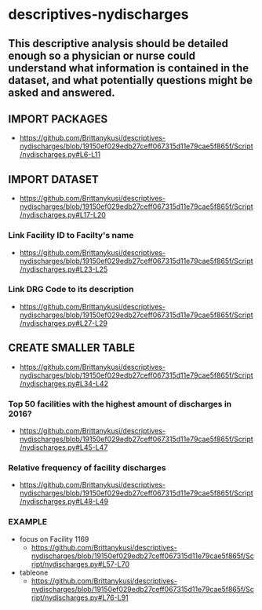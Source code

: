 # descriptives-nydischarges

## This descriptive analysis should be detailed enough so a physician or nurse could understand what information is contained in the dataset, and what potentially questions might be asked and answered.

## IMPORT PACKAGES
- https://github.com/Brittanykusi/descriptives-nydischarges/blob/19150ef029edb27ceff067315d11e79cae5f865f/Script/nydischarges.py#L6-L11
## IMPORT DATASET
- https://github.com/Brittanykusi/descriptives-nydischarges/blob/19150ef029edb27ceff067315d11e79cae5f865f/Script/nydischarges.py#L17-L20
### Link Facility ID to Facilty's name
- https://github.com/Brittanykusi/descriptives-nydischarges/blob/19150ef029edb27ceff067315d11e79cae5f865f/Script/nydischarges.py#L23-L25
### Link DRG Code to its description
- https://github.com/Brittanykusi/descriptives-nydischarges/blob/19150ef029edb27ceff067315d11e79cae5f865f/Script/nydischarges.py#L27-L29
## CREATE SMALLER TABLE
- https://github.com/Brittanykusi/descriptives-nydischarges/blob/19150ef029edb27ceff067315d11e79cae5f865f/Script/nydischarges.py#L34-L42
### Top 50 facilities with the highest amount of discharges in 2016?
- https://github.com/Brittanykusi/descriptives-nydischarges/blob/19150ef029edb27ceff067315d11e79cae5f865f/Script/nydischarges.py#L45-L47
### Relative frequency of facility discharges
- https://github.com/Brittanykusi/descriptives-nydischarges/blob/19150ef029edb27ceff067315d11e79cae5f865f/Script/nydischarges.py#L48-L49

### EXAMPLE
- focus on Facility 1169
  - https://github.com/Brittanykusi/descriptives-nydischarges/blob/19150ef029edb27ceff067315d11e79cae5f865f/Script/nydischarges.py#L57-L70
- tableone
  - https://github.com/Brittanykusi/descriptives-nydischarges/blob/19150ef029edb27ceff067315d11e79cae5f865f/Script/nydischarges.py#L76-L91
